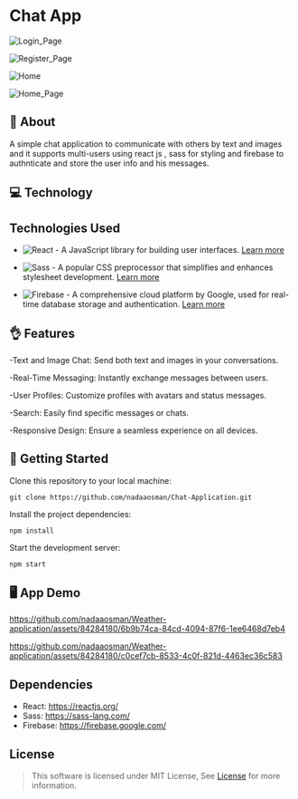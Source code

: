 # Chat App
![Login_Page](https://github.com/nadaaosman/Chat-Application/assets/84284180/f5e03a72-7c2c-44aa-a2cb-4ba144ec9b68)

![Register_Page](https://github.com/nadaaosman/Chat-Application/assets/84284180/fe11433a-2133-4bea-90d2-391b6d8427ca)

![Home](https://github.com/nadaaosman/Chat-Application/assets/84284180/1265f773-1dec-479a-99f4-5db566caf53c)

![Home_Page](https://github.com/nadaaosman/Chat-Application/assets/84284180/dc1531c3-23d6-49d0-b81e-930eea2e34f4)

## 📙 About <a name = "about"></a>

A simple chat application to communicate with others by text and images and it supports multi-users using react js , sass for styling and firebase to authnticate and store the user info and his messages.

## 💻 Technology <a name = "technolgies"></a>
## Technologies Used

- ![React](https://img.shields.io/badge/React-%2300599C.svg?style=for-the-badge&logo=react&logoColor=white) - A JavaScript library for building user interfaces. [Learn more](https://reactjs.org/)

- ![Sass](https://img.shields.io/badge/Sass-%23CC6699.svg?style=for-the-badge&logo=sass&logoColor=white) - A popular CSS preprocessor that simplifies and enhances stylesheet development. [Learn more](https://sass-lang.com/)

- ![Firebase](https://img.shields.io/badge/Firebase-%23FFCA28.svg?style=for-the-badge&logo=firebase&logoColor=black) - A comprehensive cloud platform by Google, used for real-time database storage and authentication. [Learn more](https://firebase.google.com/)

## 👌 Features <a name = "features"></a>
-Text and Image Chat: Send both text and images in your conversations.

-Real-Time Messaging: Instantly exchange messages between users.

-User Profiles: Customize profiles with avatars and status messages.

-Search: Easily find specific messages or chats.

-Responsive Design: Ensure a seamless experience on all devices.

## 🚀 Getting Started <a name = "started"></a>

Clone this repository to your local machine:
```
git clone https://github.com/nadaaosman/Chat-Application.git
```
Install the project dependencies:
```
npm install
```
Start the development server:
```
npm start
```
## 🖥️ App Demo  <a name = "demo"></a>


https://github.com/nadaaosman/Weather-application/assets/84284180/6b9b74ca-84cd-4094-87f6-1ee6468d7eb4

https://github.com/nadaaosman/Weather-application/assets/84284180/c0cef7cb-8533-4c0f-821d-4463ec36c583

## Dependencies <a name = "dependencies"></a>

- React: https://reactjs.org/
- Sass: https://sass-lang.com/
- Firebase: https://firebase.google.com/

## License

> This software is licensed under MIT License, See [License](https://github.com/Waer1/Crazy-Delivery/blob/master/LICENSE.txt) for more information.
